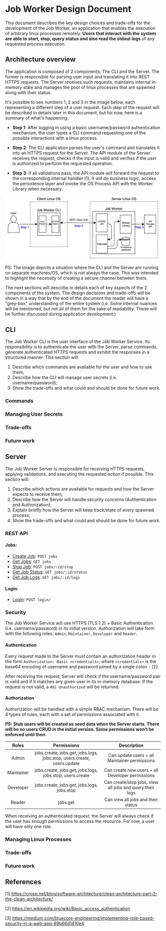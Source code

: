 # Job Worker Design Document

This document describes the key design choices and trade-offs for the development of the Job Worker, an application
that enables the execution of arbitrary linux processes remotely. <strong>Users that interact with the system are able to start, stop,
query status and also read the stdout logs</strong> of any requested process execution.

## Architecture overview

The application is composed of 2 components: The CLI and the Server. The former is responsible for parsing user input and translating it
into REST HTTPS requests. The Server receives such requests, maintains internal in-memory state and manages the pool of linux processes that are spawned
along with their status.

It's possible to see numbers 1, 2 and 3 in the image below, each representing a different step of a user request. Each step of the request will be described in
details later in this document, but for now, here is a summary of what's happening:

* <strong>Step 1</strong>: After logging in using a basic username/password authentication mechanism, the user types a CLI command requesting one of the possible
  interactions with a linux process.

* <strong>Step 2</strong>: The CLI application parses the user's command and translates it into an HTTPS request for the Server. The API module of the Server receives
  the request, checks if the input is valid and verifies if the user is authorized to perform the requested operation.

* <strong>Step 3</strong>: If all validations pass, the API module will forward the request to the corresponding internal handler [1].
  It will do business logic, access the persistence layer and invoke the OS Process API with the Worker Library when necessary.

![Architecture](../assets/images/architecture.png)

PS: The image depicts a situation where the CLI and the Server are running on separate machines/OS, which is not always the case. This was intended to highlight the necessity
of creating a secure channel between them.

The next sections will describe in details each of key aspects of the 2 components of the system. The design decisions and trade-offs will be shown in a way that by the end of the
document the reader will have a "grey-box" understanding of the entire system (i.e. Some internal nuances will be mentioned, but not all of them for the sake of readability. These
will be further discussed during application development.)

## CLI

The Job Worker CLI is the user interface of the Job Worker Service. Its responsibility is to authenticate the user with the Server, parse commands, generate authenticated HTTPS requests
and exhibit the responses in a structured manner. This section will:

1. Describe which commands are available for the user and how to use them;
2. Describe how the CLI will manage user secrets (i.e. username/password);
4. Show the trade-offs and what could and should be done for future work.

### Commands

### Managing User Secrets

### Trade-offs

### Future work

## Server

The Job Worker Server is responsible for receiving HTTPS requests, applying validations, and executing the requested action if possible. This section will:

1. Describe which actions are available for requests and how the Server expects to receive them;
2. Describe how the Server will handle security concerns (Authentication and Authorization);
3. Explain briefly how the Server will keep track/state of every spawned process;
4. Show the trade-offs and what could and should be done for future work.

### REST API

#### Jobs:
* [Create Job](api/jobs/create-job.md): `POST jobs`
* [Get Jobs](api/jobs/get-jobs.md): `GET jobs`
* [Stop Job](api/jobs/stop-job.md): `POST jobs/:id/stop`
* [Get Job Status](api/jobs/get-status.md): `GET jobs/:id/status`
* [Get Job Logs](api/jobs/get-logs.md): `GET jobs/:id/logs`

#### Login:
* [Login](api/login/login.md): `POST login/`

### Security

The Job Worker Service will use HTTPS (TLS 1.2) + Basic Authentication (i.e. username/password) in its initial version. Authorization
will take form with the following roles: `Admin`, `Maintainer`, `Developer` and `Reader`.

#### Authentication
Every request made to the Server must contain an authorization header in the form `Authorization: Basic <credentials>`,
where `<credentials>` is the base64 encoding of username and password joined by a single colon `:` [2].

After receiving the request, Server will check if the username/password pair is valid and if it matches any given user in
its in-memory database. If the request is not valid, a `401 Unauthorized` will be returned.

#### Authorization

Authorization will be handled with a simple RBAC mechanism. There will be 4 types of roles, each with
a set of permissions associated with it.

<strong>PS: Stub users will be created as seed data when the Server starts. There will be no users CRUD in the initial version. Some permissions won't be enforced until then. </strong>


|  Roles               |  Permissions         | Description |
| :-------------------:| :-------------------:| :-----------: |
|  Admin | jobs.create, jobs.get, jobs.logs, jobs.stop, users.create, users.update | Can update users + all Maintainer permissions|
|  Maintainer | jobs.create, jobs.get, jobs.logs, jobs.stop, users.create | Can create new users + all Developer permissions|
|  Developer | jobs.create, jobs.get, jobs.logs, jobs.stop | Can create/stop jobs, view all jobs and query their logs|
|  Reader | jobs.get | Can view all jobs and their status|

When receiving an authenticated request, the Server will always check if the user has enough permissions to access the resource. For now, a user will have only one role.

### Managing Linux Processes

### Trade-offs

### Future work

## References

[1] https://crosp.net/blog/software-architecture/clean-architecture-part-2-the-clean-architecture/

[2] https://en.wikipedia.org/wiki/Basic_access_authentication

[3] https://medium.com/bluecore-engineering/implementing-role-based-security-in-a-web-app-89b66d1410e4